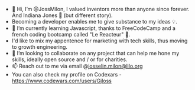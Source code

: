 - 👋 Hi, I’m @JossMilon, I valued inventors more than anyone since forever. And Indiana Jones 🤠 (but different story). 
- Becoming a developer enables me to give substance to my ideas 💡. 
- 🌱 I’m currently learning Javascript, thanks to FreeCodeCamp and a french coding bootcamp called "Le Reacteur" 🚀.
- I'd like to mix my appentence for marketing with tech skills, thus moving to growth engineering.
- 💞️ I’m looking to collaborate on any project that can help me hone my skills, ideally open source and / or for charities.
- 📫 Reach out to me via email @josselin.milon@lilo.org
- You can also check my profile on Codexars - https://www.codewars.com/users/Gjloss
